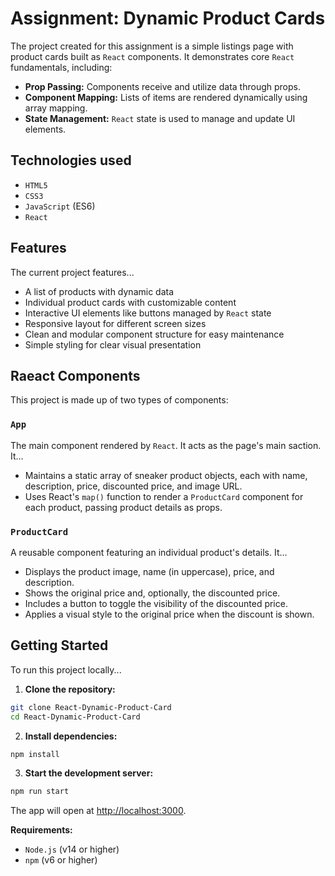 # Assignment: Dynamic Product Cards

The project created for this assignment is a simple listings page with product cards built as `React` components. It demonstrates core `React` fundamentals, including:
* **Prop Passing:** Components receive and utilize data through props.
* **Component Mapping:** Lists of items are rendered dynamically using array mapping.
* **State Management:** `React` state is used to manage and update UI elements.

## Technologies used
* `HTML5`
* `CSS3`
* `JavaScript` (ES6)
* `React`

## Features
The current project features...
* A list of products with dynamic data
* Individual product cards with customizable content
* Interactive UI elements like buttons managed by `React` state
* Responsive layout for different screen sizes
* Clean and modular component structure for easy maintenance
* Simple styling for clear visual presentation

## Raeact Components
This project is made up of two types of components:

### `App`
The main component rendered by `React`. It acts as the page's main saction. It...
* Maintains a static array of sneaker product objects, each with name, description, price, discounted price, and image URL.
* Uses React's `map()` function to render a `ProductCard` component for each product, passing product details as props.

### `ProductCard`
A reusable component featuring an individual product's details. It...
* Displays the product image, name (in uppercase), price, and description.
* Shows the original price and, optionally, the discounted price.
* Includes a button to toggle the visibility of the discounted price.
* Applies a visual style to the original price when the discount is shown.

## Getting Started
To run this project locally...

1. **Clone the repository:**
  ```bash
  git clone React-Dynamic-Product-Card
  cd React-Dynamic-Product-Card
  ```

2. **Install dependencies:**
  ```bash
  npm install
  ```

3. **Start the development server:**
  ```bash
  npm run start
  ```
  The app will open at [http://localhost:3000](http://localhost:3000).


**Requirements:**
- `Node.js` (v14 or higher)
- `npm` (v6 or higher)
